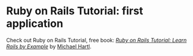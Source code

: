 # Ruby on Rails Tutorial: first application

Check out Ruby on Rails Tutorial, free book:
[*Ruby on Rails Tutorial: Learn Rails by Example*](http://railstutorial.org/) 
by [Michael Hartl](http://michaelhartl.com/).